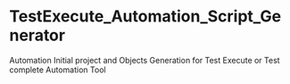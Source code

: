 # TestExecute_Automation_Script_Generator
Automation Initial project and Objects Generation for Test Execute or Test complete Automation Tool
